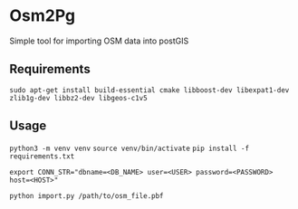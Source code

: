 # Osm2Pg

Simple tool for importing OSM data into postGIS

## Requirements

```sudo apt-get install build-essential cmake libboost-dev libexpat1-dev zlib1g-dev libbz2-dev libgeos-c1v5```

## Usage

```python3 -m venv venv```
```source venv/bin/activate```
```pip install -f requirements.txt```

```export CONN_STR="dbname=<DB_NAME> user=<USER> password=<PASSWORD> host=<HOST>"```

```python import.py /path/to/osm_file.pbf```
